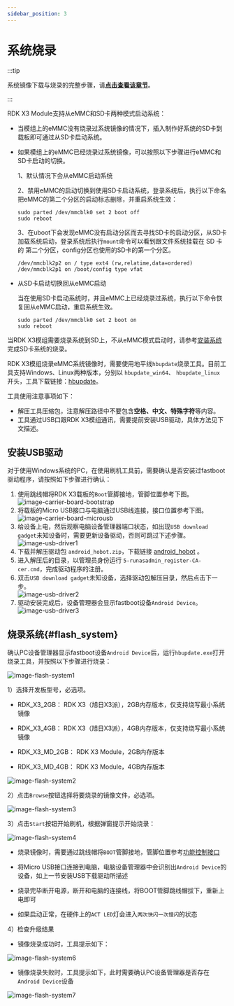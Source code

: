 ```yaml
---
sidebar_position: 3
---
```


# 系统烧录

:::tip

系统镜像下载与烧录的完整步骤，请[**点击查看该章节**](/installation/install_os)。

:::

RDK X3 Module支持从eMMC和SD卡两种模式启动系统：

- 当模组上的eMMC没有烧录过系统镜像的情况下，插入制作好系统的SD卡到载板即可通过从SD卡启动系统。

- 如果模组上的eMMC已经烧录过系统镜像，可以按照以下步骤进行eMMC和SD卡启动的切换。

  1、默认情况下会从eMMC启动系统

  2、禁用eMMC的启动切换到使用SD卡启动系统，登录系统后，执行以下命名把eMMC的第二个分区的启动标志删除，并重启系统生效：

  ```
  sudo parted /dev/mmcblk0 set 2 boot off
  sudo reboot
  ```

  3、在uboot下会发现eMMC没有启动分区而去寻找SD卡的启动分区，从SD卡加载系统启动，登录系统后执行`mount`命令可以看到跟文件系统挂载在 SD 卡的 第二个分区，config分区也使用的SD卡的第一个分区。

  ```
  /dev/mmcblk2p2 on / type ext4 (rw,relatime,data=ordered) 
  /dev/mmcblk2p1 on /boot/config type vfat
  ```

- 从SD卡启动切换回从eMMC启动

  当在使用SD卡启动系统时，并且eMMC上已经烧录过系统，执行以下命令恢复回从eMMC启动，重启系统生效。

  ```
  sudo parted /dev/mmcblk0 set 2 boot on
  sudo reboot
  ```

当RDK X3模组需要烧录系统到SD上，不从eMMC模式启动时，请参考[安装系统](../../installation/install_os.md)完成SD卡系统的烧录。

RDK X3模组烧录eMMC系统镜像时，需要使用地平线`hbupdate`烧录工具。目前工具支持Windows、Linux两种版本，分别以 `hbupdate_win64`、 `hbupdate_linux` 开头，工具下载链接：[hbupdate](http://archive.sunrisepi.tech/downloads/hbupdate/)。

工具使用注意事项如下：
- 解压工具压缩包，注意解压路径中不要包含**空格、中文、特殊字符**等内容。
- 工具通过USB口跟RDK X3模组通讯，需要提前安装USB驱动，具体方法见下文描述。

## 安装USB驱动

对于使用Windows系统的PC，在使用刷机工具前，需要确认是否安装过fastboot驱动程序，请按照如下步骤进行确认：

1. 使用跳线帽将RDK X3载板的`Boot`管脚接地，管脚位置参考下图。    
   ![image-carrier-board-bootstrap](./image/rdk_x3_module/image-carrier-board-bootstrap.png)  
2. 将载板的Micro USB接口与电脑通过USB线连接，接口位置参考下图。  
   ![image-carrier-board-microusb](./image/rdk_x3_module/image-carrier-board-microusb.png)  
3. 给设备上电，然后观察电脑设备管理器端口状态，如出现`USB download gadget`未知设备时，需要更新设备驱动，否则可跳过下述步骤。  
   ![image-usb-driver1](./image/rdk_x3_module/image-usb-driver1.png)  
4. 下载并解压驱动包 `android_hobot.zip`，下载链接 [android_hobot](http://archive.sunrisepi.tech/downloads/hbupdate/android_hobot.zip) 。
5. 进入解压后的目录，以管理员身份运行 `5-runasadmin_register-CA-cer.cmd`，完成驱动程序的注册。
6. 双击`USB download gadget`未知设备，选择驱动包解压目录，然后点击下一步。   
   ![image-usb-driver2](./image/rdk_x3_module/image-usb-driver2.png)
7. 驱动安装完成后，设备管理器会显示fastboot设备`Android Device`。   
   ![image-usb-driver3](./image/rdk_x3_module/image-usb-driver3.png)

## 烧录系统{#flash_system}

确认PC设备管理器显示fastboot设备`Android Device`后，运行`hbupdate.exe`打开烧录工具，并按照以下步骤进行烧录：

![image-flash-system1](./image/rdk_x3_module/image-flash-system1.png)

1）选择开发板型号，必选项。

- RDK_X3_2GB： RDK X3（旭日X3派），2GB内存版本，仅支持烧写最小系统镜像

- RDK_X3_4GB： RDK X3（旭日X3派），4GB内存版本，仅支持烧写最小系统镜像

- RDK_X3_MD_2GB： RDK X3 Module，2GB内存版本

- RDK_X3_MD_4GB： RDK X3 Module，4GB内存版本

![image-flash-system2](./image/rdk_x3_module/image-flash-system2.png)

2）点击`Browse`按钮选择将要烧录的镜像文件，必选项。

![image-flash-system3](./image/rdk_x3_module/image-flash-system3.png)

3）点击`Start`按钮开始刷机，根据弹窗提示开始烧录：

![image-flash-system4](./image/rdk_x3_module/image-flash-system4.png)

- 烧录镜像时，需要通过跳线帽将`BOOT`管脚接地，管脚位置参考[功能控制接口](../rdk_x3_module/interface#功能控制接口)

- 将Micro USB接口连接到电脑，电脑设备管理器中会识别出`Android Device`的设备，如上一节安装USB下载驱动所描述

- 烧录完毕断开电源，断开和电脑的连接线，将BOOT管脚跳线帽拔下，重新上电即可

- 如果启动正常，在硬件上的`ACT LED`灯会进入`两次快闪一次慢闪`的状态

4）检查升级结果

- 镜像烧录成功时，工具提示如下：

![image-flash-system6](./image/rdk_x3_module/image-flash-system6.png)

- 镜像烧录失败时，工具提示如下，此时需要确认PC设备管理器是否存在`Android Device`设备

![image-flash-system7](./image/rdk_x3_module/image-flash-system7.png)
